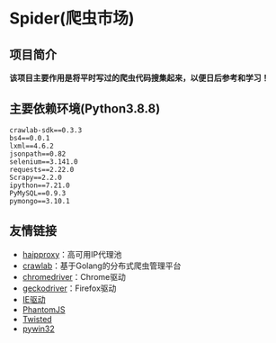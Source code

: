 # Spider(爬虫市场)

## 项目简介

**该项目主要作用是将平时写过的爬虫代码搜集起来，以便日后参考和学习！**

## 主要依赖环境(Python3.8.8)

```
crawlab-sdk==0.3.3
bs4==0.0.1
lxml==4.6.2
jsonpath==0.82
selenium==3.141.0
requests==2.22.0
Scrapy==2.2.0
ipython==7.21.0
PyMySQL==0.9.3
pymongo==3.10.1
```

## 友情链接

- [haipproxy](https://github.com/SpiderClub/haipproxy)：高可用IP代理池
- [crawlab](https://github.com/crawlab-team/crawlab)：基于Golang的分布式爬虫管理平台
- [chromedriver](http://chromedriver.storage.googleapis.com/index.html)：Chrome驱动
- [geckodriver](https://github.com/mozilla/geckodriver/releases/)：Firefox驱动
- [IE驱动](http://selenium-release.storage.googleapis.com/index.html)
- [PhantomJS](https://phantomjs.org/download.html)
- [Twisted](https://www.lfd.uci.edu/~gohlke/pythonlibs/#twisted)
- [pywin32](https://github.com/mhammond/pywin32/releases)
